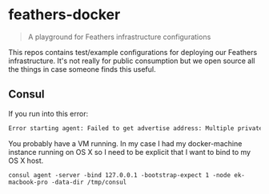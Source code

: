 # feathers-docker

> A playground for Feathers infrastructure configurations

This repos contains test/example configurations for deploying our Feathers infrastructure. It's not really for public consumption but we open source all the things in case someone finds this useful.


## Consul

If you run into this error:

```sh
Error starting agent: Failed to get advertise address: Multiple private IPs found. Please configure one.
```

You probably have a VM running. In my case I had my docker-machine instance running on OS X so I need to be explicit that I want to bind to my OS X host.

`consul agent -server -bind 127.0.0.1 -bootstrap-expect 1 -node ek-macbook-pro -data-dir /tmp/consul`
